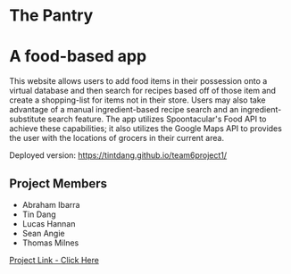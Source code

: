 # The Pantry
# A food-based app

This website allows users to add food items in their possession onto a virtual database and then search for recipes based off of those item and create a shopping-list for items not in their store.  Users may also take advantage of a manual ingredient-based recipe search and an ingredient-substitute search feature.  The app utilizes Spoontacular's Food API to achieve these capabilities; it also utilizes the Google Maps API to provides the user with the locations of grocers in their current area. 

Deployed version: https://tintdang.github.io/team6project1/


## Project Members
* Abraham Ibarra
* Tin Dang
* Lucas Hannan
* Sean Angie
* Thomas Milnes 

[Project Link - Click Here](https://tintdang.github.io/team6project1/)

